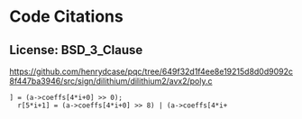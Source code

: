 # Code Citations

## License: BSD_3_Clause
https://github.com/henrydcase/pqc/tree/649f32d1f4ee8e19215d8d0d9092c8f447ba3946/src/sign/dilithium/dilithium2/avx2/poly.c

```
] = (a->coeffs[4*i+0] >> 0);
  r[5*i+1] = (a->coeffs[4*i+0] >> 8) | (a->coeffs[4*i+
```

